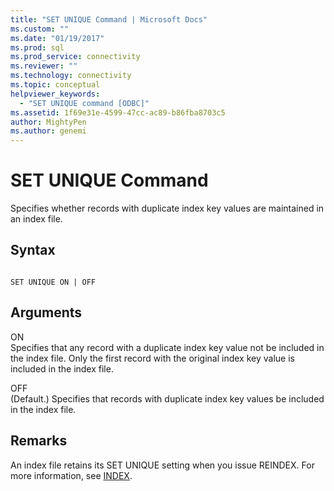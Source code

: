 ```yaml
---
title: "SET UNIQUE Command | Microsoft Docs"
ms.custom: ""
ms.date: "01/19/2017"
ms.prod: sql
ms.prod_service: connectivity
ms.reviewer: ""
ms.technology: connectivity
ms.topic: conceptual
helpviewer_keywords: 
  - "SET UNIQUE command [ODBC]"
ms.assetid: 1f69e31e-4599-47cc-ac89-b86fba8703c5
author: MightyPen
ms.author: genemi
---
```

# SET UNIQUE Command
Specifies whether records with duplicate index key values are maintained in an index file.  
  
## Syntax  
  
```  
  
SET UNIQUE ON | OFF  
```  
  
## Arguments  
 ON  
 Specifies that any record with a duplicate index key value not be included in the index file. Only the first record with the original index key value is included in the index file.  
  
 OFF  
 (Default.) Specifies that records with duplicate index key values be included in the index file.  
  
## Remarks  
 An index file retains its SET UNIQUE setting when you issue REINDEX. For more information, see [INDEX](../../odbc/microsoft/index-command.md).
